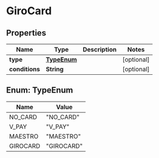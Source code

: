 

# GiroCard


## Properties

| Name | Type | Description | Notes |
|------------ | ------------- | ------------- | -------------|
|**type** | [**TypeEnum**](#TypeEnum) |  |  [optional] |
|**conditions** | **String** |  |  [optional] |



## Enum: TypeEnum

| Name | Value |
|---- | -----|
| NO_CARD | &quot;NO_CARD&quot; |
| V_PAY | &quot;V_PAY&quot; |
| MAESTRO | &quot;MAESTRO&quot; |
| GIROCARD | &quot;GIROCARD&quot; |



